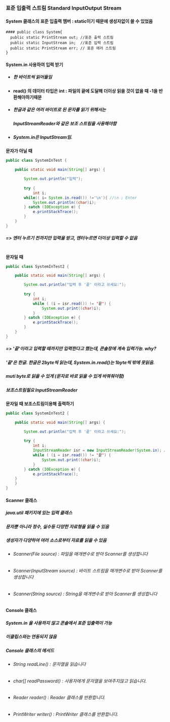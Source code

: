 ### 표준 입출력 스트림 Standard InputOutput Stream
#### System 클래스의 표준 입출력 멤버 : static이기 때문에 생성자없이 쓸 수 있었음

    #### public class System{
      public static PrintStream out; //표준 출력 스트림
      public static InputStream in;  //표준 입력 스트림
      public static PrintStream err; // 표준 에러 스트림
    }
    
#### System.in 사용하여 입력 받기
* ##### 한 바이트씩 읽어들임
* #### read() 의 데이터 타입은 int : 파일의 끝에 도달해 더이상 읽을 것이 없을 때 -1을 반환해야하기때문
* ##### 한글과 같은 여러 바이트로 된 문자를 읽기 위해서는 
  ##### InputStreamReader와 같은 보조 스트림을 사용해야함
* ##### System.in은 InputStream임.
**문자가 아닐 때**
```java
public class SystemInTest {

	public static void main(String[] args) {

		System.out.println("입력");
		
		try {
			int i;
	    while(( i= System.in.read()) !='\n'){ //\n ; Enter
			System.out.println((char)i);
		} catch (IOException e) {
			e.printStackTrace();
		}	
	}
}
```
##### => 엔터 누르기 전까지만 입력을 받고, 엔터누르면 더이상 입력할 수 없음

#
**문자일 때**
```java
public class SystemInTest2 {

	public static void main(String[] args) {

		System.out.println("입력 후 '끝' 이라고 쓰세요:");
		
		try {
			int i;
			while ( (i = isr.read()) != '끝') {  
				System.out.print((char)i);
			}
		} catch (IOException e) {
			e.printStackTrace();
		}
	}
}
```
##### => '끝'이라고 입력할 때까지만 입력한다고 했는데, 콘솔창에 계속 입력가능. why?
#####    '끝'은 한글. 한글은 2byte씩 읽는데, System.in.read()는 1byte씩 밖에 못읽음.
#####     muti byte로 읽을 수 있게 (문자로 바로 읽을 수 있게 바꿔줘야함)
#####     보조스트림필요 InputStreamReader
**문자일 때 보조스트림이용해 출력하기**
```java
public class SystemInTest2 {

	public static void main(String[] args) {

		System.out.println("입력 후 '끝' 이라고 쓰세요:");
		
		try {
			int i;
			InputStreamReader isr = new InputStreamReader(System.in); //보조스트림은 다른 스트림을 안에 받는다.
			while ( (i = isr.read()) != '끝') {
				System.out.print((char)i);
			}
		} catch (IOException e) {
			e.printStackTrace();
    }	
	}
}
```
#### Scanner 클래스
##### java.util 패키지에 있는 입력 클래스
##### 문자뿐 아니라 정수, 실수등 다양한 자료형을 읽을 수 있음
##### 생성자가 다양하여 여러 소스로부터 자료를 읽을 수 있음
* ###### Scanner(File source) : 파일을 매개변수로 받아 Scanner를 생성합니다
* ###### Scanner(InputStream source) : 바이트 스트림을 매개변수로 받아 Scanner를 생성합니다
* ###### Scanner(String source) : String을 매개변수로 받아 Scanner를 생성합니다

#### Console 클래스
##### System.in 을 사용하지 않고 콘솔에서 표준 입출력이 가능
##### 이클립스와는 연동되지 않음
##### Console 클래스의 메서드
* ###### String readLine() : 문자열을 읽습니다
* ###### char[] readPassword() : 사용자에게 문자열을 보여주지않고 읽습니다.
* ###### Reader reader() : Reader 클래스를 반환합니다.
* ###### PrintWriter writer() : PrintWriter 클래스를 반환합니다.
